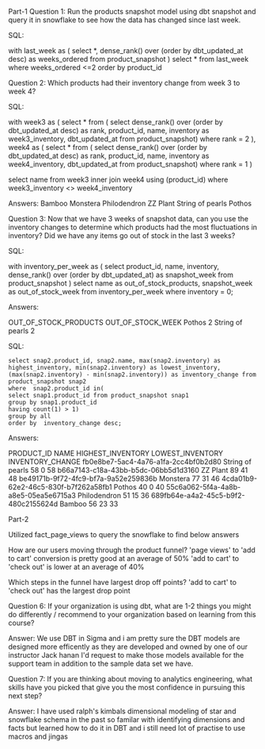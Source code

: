 Part-1
Question 1: Run the products snapshot model using dbt snapshot and query it in snowflake to see how the data has changed since last week. 

SQL:

with last_week as (
select *, dense_rank() over (order by dbt_updated_at desc) as weeks_ordered
from product_snapshot
)
select * from last_week 
where weeks_ordered <=2
order by product_id

Question 2: Which products had their inventory change from week 3 to week 4? 

SQL:

with week3 as (
select * from (
select dense_rank() over (order by dbt_updated_at desc) as rank, product_id, name, inventory as week3_inventory, dbt_updated_at from product_snapshot)
where rank = 2
),
week4 as (
select * from (
select dense_rank() over (order by dbt_updated_at desc) as rank, product_id, name, inventory as week4_inventory, dbt_updated_at from product_snapshot)
where rank = 1
)

select name from week3 inner join week4 using (product_id)
where week3_inventory <> week4_inventory

Answers:
Bamboo
Monstera
Philodendron
ZZ Plant
String of pearls
Pothos

Question 3: Now that we have 3 weeks of snapshot data, can you use the inventory changes to determine which products had the most fluctuations in inventory? Did we have any items go out of stock in the last 3 weeks? 

SQL: 

with inventory_per_week as (
select product_id, name, inventory, dense_rank() over (order by dbt_updated_at) as snapshot_week 
from product_snapshot
)
 select name as out_of_stock_products, snapshot_week as out_of_stock_week from inventory_per_week 
 where inventory = 0;

 Answers:

OUT_OF_STOCK_PRODUCTS	OUT_OF_STOCK_WEEK
Pothos	                  2
String of pearls	      2

SQL:

    select snap2.product_id, snap2.name, max(snap2.inventory) as highest_inventory, min(snap2.inventory) as lowest_inventory, (max(snap2.inventory) - min(snap2.inventory)) as inventory_change from product_snapshot snap2
    where  snap2.product_id in(
    select snap1.product_id from product_snapshot snap1
    group by snap1.product_id 
    having count(1) > 1)
    group by all
    order by  inventory_change desc;

Answers:

PRODUCT_ID	NAME	HIGHEST_INVENTORY	LOWEST_INVENTORY	INVENTORY_CHANGE
fb0e8be7-5ac4-4a76-a1fa-2cc4bf0b2d80	String of pearls	58	0	58
b66a7143-c18a-43bb-b5dc-06bb5d1d3160	ZZ Plant	89	41	48
be49171b-9f72-4fc9-bf7a-9a52e259836b	Monstera	77	31	46
4cda01b9-62e2-46c5-830f-b7f262a58fb1	Pothos	40	0	40
55c6a062-5f4a-4a8b-a8e5-05ea5e6715a3	Philodendron	51	15	36
689fb64e-a4a2-45c5-b9f2-480c2155624d	Bamboo	56	23	33

Part-2

Utilized fact_page_views to query the snowflake to find below answers

How are our users moving through the product funnel?
  'page views' to 'add to cart' conversion is pretty good at an average of 50%
  'add to cart' to 'check out' is lower at an average of 40%

Which steps in the funnel have largest drop off points?
  'add to cart' to 'check out' has the largest drop point


Question 6: If your organization is using dbt, what are 1-2 things you might do differently / recommend to your organization based on learning from this course?

Answer: We use DBT in Sigma and i am pretty sure the DBT models are designed more efficently as they are developed and owned by one of our instructor Jack hanan I'd request to make those models available for the support team in addition to the sample data set we have.

Question 7: If you are thinking about moving to analytics engineering, what skills have you picked that give you the most confidence in pursuing this next step?

Answer: I have used ralph's kimbals dimensional modeling of star and snowflake schema in the past so familar with identifying dimensions and facts but learned how to do it in DBT and i still need lot of practise to use macros and jingas
